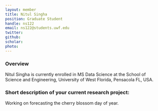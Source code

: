 ```yaml
---
layout: member
title: Nitul Singha
position: Graduate Student
handle: ns122
email: ns122@students.uwf.edu 
twitter:
github:
scholar: 
photo: 
---
```


### Overview

Nitul Singha is currently enrolled in MS Data Science at the School of Science and Engineering, University of West Florida, Pensacola FL, USA. 


### Short description of your current research project:

Working on forecasting the cherry blossom day of year.


